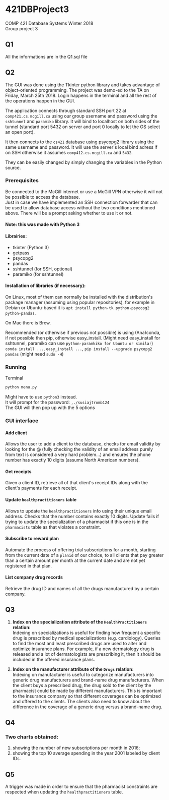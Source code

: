 # 421DBProject3
COMP 421 Database Systems Winter 2018  
Group project 3

## Q1

All the informations are in the Q1.sql file

## Q2

The GUI was done using the Tkinter python library and takes advantage of object-oriented programming.
The project was demo-ed to the TA on Friday, March 25th 2018.
Login happens in the terminal and all the rest of the operations happen in the GUI.

The application connects through standard SSH port 22 at `comp421.cs.mcgill.ca` using our group username and password using the `sshtunnel` and `paramiko` library.
It will bind to localhost on both sides of the tunnel (standard port 5432 on server and port 0 locally to let the OS select an open port).

It then connects to the `cs421` database using psycopg2 library using the same username and password.
It will use the server's local bind adress if on SSH otherwise it assumes `comp412.cs.mcgill.ca` and `5432`.

They can be easily changed by simply changing the variables in the Python source.

### Prerequisites
Be connected to the McGill internet or use a McGill VPN otherwise it will not be possible to access the database.  
Just in case we have implemented an SSH connection forwarder that can be used to allow database access without the two conditions mentioned above.
There will be a prompt asking whether to use it or not.

#### Note: this was made with Python 3

#### Librairies:  
- tkinter (Python 3)
- getpass
- psycopg2
- pandas
- sshtunnel (for SSH, optional)
- paramiko (for sshtunnel)

#### Installation of libraries (if necessary):
On Linux, most of them can normally be installed with the distribution's package manager (assuming using popular repositories), for example in Debian or Ubuntu-based it is `apt install python-tk python-psycopg2 python-pandas`.

On Mac there is Brew.

Recommended (or otherwise if previous not possible) is using (Ana)conda, if not possible then pip, otherwise easy_install.
(Might need easy_install for sshtunnel, paramiko can use `python-paramkiko for Ubuntu or similar`)  
`conda install ...`, `easy_install ...`, `pip install --upgrade psycopg2 pandas` (might need `sudo -H`)

### Running
Terminal
```python
python menu.py
```
Might have to use `python3` instead.  
It will prompt for the password: `,./susiajtromb124`  
The GUI will then pop up with the 5 options

### GUI interface

#### Add client
Allows the user to add a client to the database, checks for email validity by looking for the @ (fully checking the validity of an email address purely from text is considered a very hard problem...) and ensures the phone number has exactly 10 digits (assume North American numbers).

#### Get receipts
Given a client ID, retrieve all of that client's receipt IDs along with the client's payments for each receipt.

#### Update `healthpractitioners` table
Allows to update the `healthpractitioners` info using their unique email address.
Checks that the number contains exactly 10 digits.
Update fails if trying to update the specialization of a pharmacist if this one is in the `pharmacists` table as that violates a constraint.

#### Subscribe to reward plan
Automate the process of offering trial subscriptions for a month, starting from the current date of a `planid` of our choice, to all clients that pay greater than a certain amount per month at the current date and are not yet registered in that plan.

#### List company drug records
Retrieve the drug ID and names of all the drugs manufactured by a certain company.

## Q3

1) **Index on the specialization attribute of the `HealthPractitioners` relation:**  
Indexing on specializations is useful for finding how frequent a specific drug is prescribed by medical specializations (e.g. cardiology).
Queries to find the most and least prescribed drugs are used to alter and optimize insurance plans.
For example, if a new dermatology drug is released and a lot of dermatologists are prescribing it, then it should be included in the offered insurance plans.

2) **Index on the manufacturer attribute of the `Drugs` relation:**  
Indexing on manufacturer is useful to categorize manufacturers into generic drug manufacturers and brand-name drug manufacturers.
When the client buys a prescribed drug, the drug sold to the client by the pharmacist could be made by different manufacturers.
This is important to the insurance company so that different coverages can be optimized and offered to the clients.
The clients also need to know about the difference in the coverage of a generic drug versus a brand-name drug.

## Q4

### Two charts obtained:
1. showing the number of new subscriptions per month in 2016; 
2. showing the top 10 average spending in the year 2001 labeled by client IDs.

## Q5
A trigger was made in order to ensure that the pharmacist constraints are respected when updating the `healthpractitioners` table.
